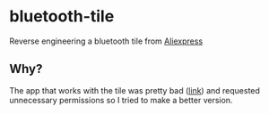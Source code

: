 # bluetooth-tile
Reverse engineering a bluetooth tile from [Aliexpress](https://www.aliexpress.com/item/1pc-Brand-New-Smart-Tag-Wireless-Bluetooth-Tracker-Child-Kid-Bag-Luggage-Key-Finder-itag-Wallet/32727586658.html?tt=Copy+to+clipboard&fbclid=IwAR3OYJ2GhDCZ9wCLB52M-qb8nl7B25SBGDDr00iDYlvwbwEg4IVGICzV6Bk&aff_platform=default&cpt=1545295423135&sk=WNT7S1i&aff_trace_key=697f75e6ecec4f23aea518e724cf23d5-1545295423135-02062-WNT7S1i&terminal_id=e27c67f8b6cc4197acf927a2fe0f3e42)

## Why?
The app that works with the tile was pretty bad ([link](https://play.google.com/store/apps/details?id=com.sl.fdq.activity&hl=en)) and requested unnecessary permissions so I tried to make a better version.
